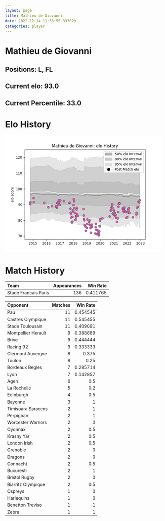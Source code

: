 ```yaml
---  
layout: page  
title: Mathieu de Giovanni  
date: 2022-12-14 11:33:55.333029  
categories: player  
---
```

# Mathieu de Giovanni

## Positions: L, FL

## Current elo: 93.0

## Current Percentile: 33.0

# Elo History


![elo history](history_MathieudeGiovanni.png)
# Match History


| Team                 |   Appearances |   Win Rate |
|:---------------------|--------------:|-----------:|
| Stade Francais Paris |           136 |   0.411765 |

| Opponent            |   Matches |   Win Rate |
|:--------------------|----------:|-----------:|
| Pau                 |        11 |   0.454545 |
| Castres Olympique   |        11 |   0.545455 |
| Stade Toulousain    |        11 |   0.409091 |
| Montpellier Herault |         9 |   0.388889 |
| Brive               |         9 |   0.444444 |
| Racing 92           |         9 |   0.333333 |
| Clermont Auvergne   |         8 |   0.375    |
| Toulon              |         8 |   0.25     |
| Bordeaux Begles     |         7 |   0.285714 |
| Lyon                |         7 |   0.142857 |
| Agen                |         6 |   0.5      |
| La Rochelle         |         5 |   0.2      |
| Edinburgh           |         4 |   0.5      |
| Bayonne             |         3 |   1        |
| Timisoara Saracens  |         2 |   1        |
| Perpignan           |         2 |   1        |
| Worcester Warriors  |         2 |   0        |
| Oyonnax             |         2 |   0.5      |
| Krasny Yar          |         2 |   0.5      |
| London Irish        |         2 |   0.5      |
| Grenoble            |         2 |   0        |
| Dragons             |         2 |   0        |
| Connacht            |         2 |   0.5      |
| Bucuresti           |         2 |   1        |
| Bristol Rugby       |         2 |   0        |
| Biarritz Olympique  |         2 |   0.5      |
| Ospreys             |         1 |   0        |
| Harlequins          |         1 |   0        |
| Benetton Treviso    |         1 |   1        |
| Zebre               |         1 |   1        |
